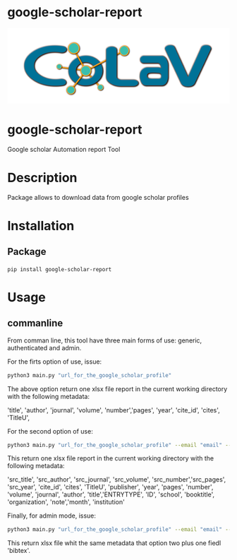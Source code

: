 # google-scholar-report
<center><img src="https://raw.githubusercontent.com/colav/colav.github.io/master/img/Logo.png"/></center>

# google-scholar-report
Google scholar Automation report Tool

# Description
Package allows to download data from google scholar profiles

# Installation

## Package
`pip install google-scholar-report`

# Usage
## commanline 
From comman line, this tool have three main forms of use: generic, authenticated and admin. 

For the firts option of use, issue: 

```bash
python3 main.py "url_for_the_google_scholar_profile"
```
The above option return one xlsx file report in the current working directory with the following metadata:

'title', 'author', 'journal', 'volume', 'number','pages', 'year', 'cite_id', 'cites', 'TitleU',

For the second option of use:
```bash
python3 main.py "url_for_the_google_scholar_profile" --email "email" --password True
```
This return one xlsx file report in the current working directory with the following metadata:

'src_title', 'src_author', 'src_journal', 'src_volume', 'src_number','src_pages', 'src_year', 'cite_id', 'cites', 'TitleU', 'publisher',
'year', 'pages', 'number', 'volume', 'journal', 'author', 'title','ENTRYTYPE', 'ID', 'school', 'booktitle', 'organization', 'note','month', 'institution'
 
 Finally, for admin mode, issue: 
 
 ```bash
python3 main.py "url_for_the_google_scholar_profile" --email "email" --password "password" --admin True
```

This return xlsx file whit the same metadata that option two plus one fiedl 'bibtex'.
